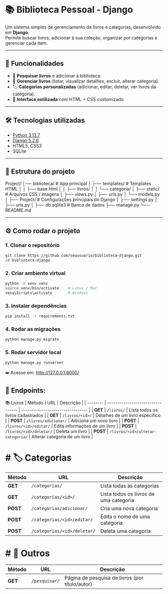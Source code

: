 # 📚 Biblioteca Pessoal - Django

Um sistema simples de gerenciamento de livros e categorias, desenvolvido em **Django**.  
Permite buscar livros, adicionar à sua coleção, organizar por categorias e gerenciar cada item.

---

## 🚀 Funcionalidades

- 🔎 **Pesquisar livros** e adicionar à biblioteca.
- 📖 **Gerenciar livros** (listar, visualizar detalhes, excluir, alterar categoria).
- 🏷️ **Categorias personalizadas** (adicionar, editar, deletar, ver livros da categoria).
- 🎨 **Interface estilizada** com HTML + CSS customizado.

---

## 🛠️ Tecnologias utilizadas

- [Python 3.13.7](https://www.python.org/)
- [Django 5.2.6](https://www.djangoproject.com/)
- HTML5, CSS3
- SQLite

---

## 📂 Estrutura do projeto

Project/
│── biblioteca/ # App principal
│ ├── templates/ # Templates HTML
│ │ ├── base.html
│ │ ├── livros/
│ │ └── categoria/
│ ├── static/ # Arquivos CSS / imagens
│ ├── views.py
│ ├── urls.py
│ └── models.py
│
├── Project/ # Configurações principais do Django
│ ├── settings.py
│ ├── urls.py
│
├── db.sqlite3 # Banco de dados
├── manage.py
└── README.md

---

## ⚙️ Como rodar o projeto

### 1. Clonar o repositório
```bash
git clone https://github.com/seuusuario/biblioteca-django.git
cd biblioteca-django
```
### 2. Criar ambiente virtual
```bash
python -m venv venv
source venv/bin/activate    # Linux / Mac
venv\Scripts\activate       # Windows
```
### 3. Instalar dependências
```bash
pip install -r requirements.txt
```

### 4. Rodar as migrações
```bash
python manage.py migrate
```
### 5. Rodar servidor local
```bash
python manage.py runserver
```
➡️ Acesse em: http://127.0.0.1:8000/

## 📡 Endpoints:

  📚 Livros
| Método   | URL                               | Descrição                         |
| -------- | --------------------------------- | --------------------------------- |
| **GET**  | `/livros/`                        | Lista todos os livros cadastrados |
| **GET**  | `/livros/<id>/`                   | Detalhes de um livro específico   |
| **POST** | `/livros/adicionar/`              | Adiciona um novo livro            |
| **POST** | `/livros/<id>/editar/`            | Edita informações de um livro     |
| **POST** | `/livros/<id>/deletar/`           | Deleta um livro                   |
| **POST** | `/livros/<id>/alterar-categoria/` | Alterar categoria de um livro     |

# # 🏷️ Categorias

| Método   | URL                         | Descrição                              |
| -------- | --------------------------- | -------------------------------------- |
| **GET**  | `/categorias/`              | Lista todas as categorias              |
| **GET**  | `/categorias/<id>/`         | Lista todos os livros de uma categoria |
| **POST** | `/categorias/adicionar/`    | Cria uma nova categoria                |
| **POST** | `/categorias/<id>/editar/`  | Edita o nome de uma categoria          |
| **POST** | `/categorias/<id>/deletar/` | Deleta uma categoria                   |

# # 🔎 Outros
| Método  | URL           | Descrição                                       |
| ------- | ------------- | ----------------------------------------------- |
| **GET** | `/pesquisar/` | Página de pesquisa de livros (por título/autor) |


